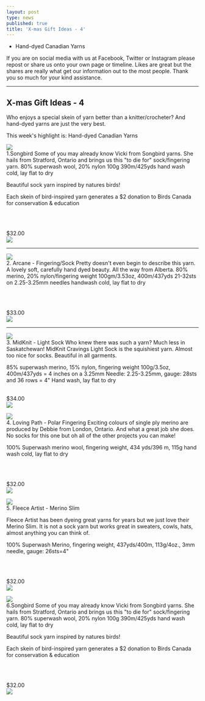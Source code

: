 ```yaml
---
layout: post
type: news
published: true
title: 'X-mas Gift Ideas - 4'
---
```


- Hand-dyed Canadian Yarns

If you are on social media with us at Facebook, Twitter or Instagram please repost or share us onto your own page or timeline. Likes are great but the shares are really what get our information out to the most people. Thank you so much for your kind assistance.
<hr />

<h2>X-mas Gift Ideas - 4</h2>

Who enjoys a special skein of yarn better than a knitter/crocheter? And hand-dyed yarns are just the very best.

This week's highlight is: Hand-dyed Canadian Yarns

<a href="https://www.woolandsilkcoshop.com/products/songbird"><img src="/img/songbird.jpg"></a><br />
1.Songbird Some of you may already know Vicki from Songbird yarns. She hails from Stratford, Ontario and brings us this "to die for" sock/fingering yarn. 80% superwash wool, 20% nylon 100g 390m/425yds hand wash cold, lay flat to dry

Beautiful sock yarn inspired by natures birds!

Each skein of bird-inspired yarn generates a $2 donation to Birds Canada for conservation & education

<br /><br />

$32.00<br />
<a href="https://www.woolandsilkcoshop.com/products/songbird"><img src="/img/songbird_btn.png"></a><br />
<hr />

<a href="https://www.woolandsilkcoshop.com/products/80-20-merino-nylon-fingering"><img src="/img/arcane.jpg"></a><br />
2. Arcane - Fingering/Sock Pretty doesn't even begin to describe this yarn. A lovely soft, carefully hand dyed beauty. All the way from Alberta. 80% merino, 20% nylon/fingering weight 100gm/3.53oz, 400m/437yds 21-32sts on 2.25-3.25mm needles handwash cold, lay flat to dry

<br /><br />

$33.00<br />
<a href="https://www.woolandsilkcoshop.com/products/80-20-merino-nylon-fingering"><img src="/img/arcane_button.png"></a><br />

<hr>

<a href="https://www.woolandsilkcoshop.com/products/sweet-sock)"><img src="/img/midknit.jpg"></a><br />
3. MidKnit - Light Sock Who knew there was such a yarn? Much less in Saskatchewan! MidKnit Cravings Light Sock is the squishiest yarn. Almost too nice for socks. Beautiful in all garments.

85% superwash merino, 15% nylon, fingering weight 100g/3.5oz, 400m/437yds = 4 inches on a 3.25mm Needle: 2.25-3.25mm, gauge: 28sts and 36 rows = 4" Hand wash, lay flat to dry
<br /><br />

$34.00<br />
<a href="https://www.woolandsilkcoshop.com/products/sweet-sock"><img src="/img/midknit_btn.png"></a><br />

<a href="https://www.woolandsilkcoshop.com/products/polar-fingering"><img src="/img/polar.jpg"></a><br />
4. Loving Path - Polar Fingering Exciting colours of single ply merino are produced by Debbie from London, Ontario. And what a great job she does. No socks for this one but oh all of the other projects you can make!

100% Superwash merino wool, fingering weight, 434 yds/396 m, 115g hand wash cold, lay flat to dry

<br /><br />

$32.00<br />
<a href="https://www.woolandsilkcoshop.com/products/polar-fingering"><img src="/img/polar_btn.png"></a><br />

<a href="https://www.woolandsilkcoshop.com/products/merino-slim"><img src="/img/fleece.jpg"></a><br />
5. Fleece Artist - Merino Slim

Fleece Artist has been dyeing great yarns for years but we just love their Merino Slim. It is not a sock yarn but works great in sweaters, cowls, hats, almost anything you can think of.

100% Superwash Merino, fingering weight, 437yds/400m, 113g/4oz., 3mm needle, gauge: 26sts=4"

<br /><br />

$32.00<br />
<a href="https://www.woolandsilkcoshop.com/products/merino-slim"><img src="/img/fleece_btn.png"></a><br />

<a href="https://www.woolandsilkcoshop.com/products/songbird"><img src="/img/songbird.jpg"></a><br />
6.Songbird Some of you may already know Vicki from Songbird yarns. She hails from Stratford, Ontario and brings us this "to die for" sock/fingering yarn. 80% superwash wool, 20% nylon 100g 390m/425yds hand wash cold, lay flat to dry

Beautiful sock yarn inspired by natures birds!

Each skein of bird-inspired yarn generates a $2 donation to Birds Canada for conservation & education

<br /><br />

$32.00<br />
<a href="https://www.woolandsilkcoshop.com/products/songbird"><img src="/img/songbird_btn.png"></a><br />
